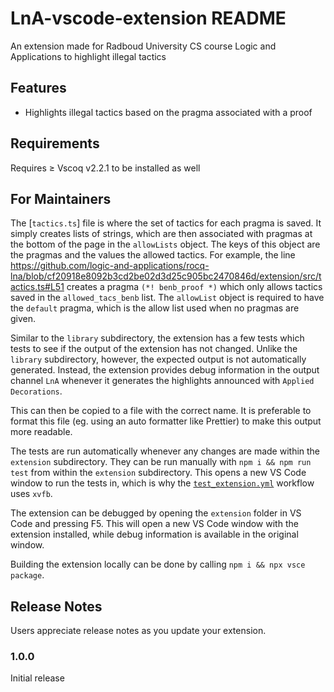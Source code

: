 # LnA-vscode-extension README

An extension made for Radboud University CS course Logic and Applications to highlight illegal tactics

## Features

- Highlights illegal tactics based on the pragma associated with a proof

## Requirements

Requires $\geq$ Vscoq v2.2.1 to be installed as well

## For Maintainers

The [`tactics.ts`] file is where the set of tactics for each pragma is saved. It simply creates lists of strings, which are then associated with pragmas at the bottom of the page in the `allowLists` object. The keys of this object are the pragmas and the values the allowed tactics. For example, the line
https://github.com/logic-and-applications/rocq-lna/blob/cf20918e8092b3cd2be02d3d25c905bc2470846d/extension/src/tactics.ts#L51
creates a pragma `(*! benb_proof *)` which only allows tactics saved in the `allowed_tacs_benb` list.
The `allowList` object is required to have the `default` pragma, which is the allow list used when no pragmas are given.

Similar to the `library` subdirectory, the extension has a few tests which tests to see if the output of the extension has not changed. Unlike the `library` subdirectory, however, the expected output is not automatically generated. Instead, the extension provides debug information in the output channel `LnA` whenever it generates the highlights announced with `Applied Decorations`.

<!-- ![Applied decorations json in output channel](images/output-channel-decorations.png) -->
<!-- Does not work until repo public! -->

This can then be copied to a file with the correct name. It is preferable to format this file (eg. using an auto formatter like Prettier) to make this output more readable.

The tests are run automatically whenever any changes are made within the `extension` subdirectory. They can be run manually with `npm i && npm run test` from within the `extension` subdirectory. This opens a new VS Code window to run the tests in, which is why the [`test_extension.yml`](../.github/workflows/tests_extension.yml) workflow uses `xvfb`.

The extension can be debugged by opening the `extension` folder in VS Code and pressing F5. This will open a new VS Code window with the extension installed, while debug information is available in the original window.

Building the extension locally can be done by calling `npm i && npx vsce package`.

## Release Notes

Users appreciate release notes as you update your extension.

### 1.0.0

Initial release
